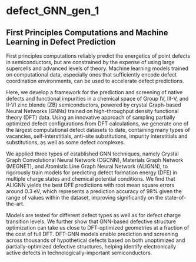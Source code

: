 # defect_GNN_gen_1

<h2>First Principles Computations and Machine Learning in Defect Prediction</h2>
<p>First principles computations reliably predict the energetics of point defects in semiconductors, but are constrained by the expense of using large supercells and advanced levels of theory. Machine learning models trained on computational data, especially ones that sufficiently encode defect coordination environments, can be used to accelerate defect predictions.</p>
<p>Here, we develop a framework for the prediction and screening of native defects and functional impurities in a chemical space of Group IV, III-V, and II-VI zinc blende (ZB) semiconductors, powered by crystal Graph-based Neural Networks (GNNs) trained on high-throughput density functional theory (DFT) data. Using an innovative approach of sampling partially optimized defect configurations from DFT calculations, we generate one of the largest computational defect datasets to date, containing many types of vacancies, self-interstitials, anti-site substitutions, impurity interstitials and substitutions, as well as some defect complexes.</p>
<p>We applied three types of established GNN techniques, namely Crystal Graph Convolutional Neural Network (CGCNN), Materials Graph Network (MEGNET), and Atomistic Line Graph Neural Network (ALIGNN), to rigorously train models for predicting defect formation energy (DFE) in multiple charge states and chemical potential conditions. We find that ALIGNN yields the best DFE predictions with root mean square errors around 0.3 eV, which represents a prediction accuracy of 98% given the range of values within the dataset, improving significantly on the state-of-the-art.</p>
<p>Models are tested for different defect types as well as for defect charge transition levels. We further show that GNN-based defective structure optimization can take us close to DFT-optimized geometries at a fraction of the cost of full DFT. DFT-GNN models enable prediction and screening across thousands of hypothetical defects based on both unoptimized and partially-optimized defective structures, helping identify electronically active defects in technologically-important semiconductors.</p>
